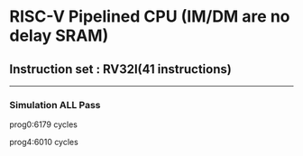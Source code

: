 # RISC-V Pipelined CPU (IM/DM are no delay SRAM)
## Instruction set : RV32I(41 instructions)
---
### Simulation ALL Pass
prog0:6179 cycles

prog4:6010 cycles
